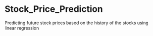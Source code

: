 # Stock_Price_Prediction
Predicting future stock prices based on the history of the stocks using linear regression
